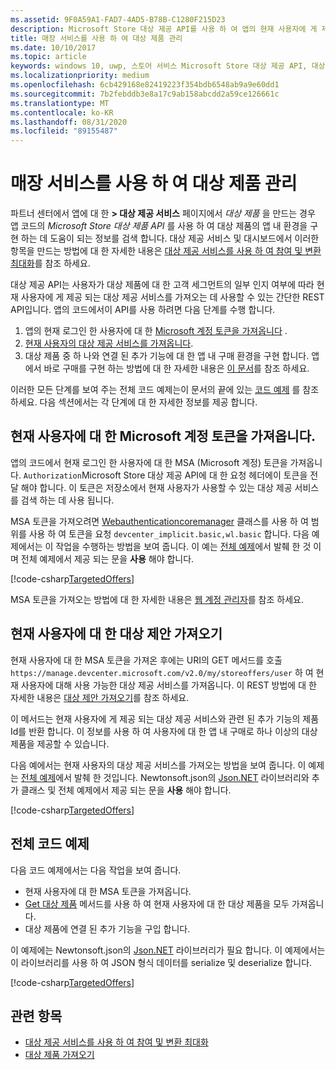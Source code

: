 ```yaml
---
ms.assetid: 9F0A59A1-FAD7-4AD5-B78B-C1280F215D23
description: Microsoft Store 대상 제공 API를 사용 하 여 앱의 현재 사용자에 게 제공 되는 대상 제공 서비스를 가져옵니다.
title: 매장 서비스를 사용 하 여 대상 제품 관리
ms.date: 10/10/2017
ms.topic: article
keywords: windows 10, uwp, 스토어 서비스 Microsoft Store 대상 제공 API, 대상 제안
ms.localizationpriority: medium
ms.openlocfilehash: 6cb429168e82419223f354bdb6548ab9a9e60dd1
ms.sourcegitcommit: 7b2febddb3e8a17c9ab158abcdd2a59ce126661c
ms.translationtype: MT
ms.contentlocale: ko-KR
ms.lasthandoff: 08/31/2020
ms.locfileid: "89155487"
---
```

# <a name="manage-targeted-offers-using-store-services"></a>매장 서비스를 사용 하 여 대상 제품 관리

파트너 센터에서 앱에 대 한 **> 대상 제공 서비스** 페이지에서 *대상 제품* 을 만드는 경우 앱 코드의 *Microsoft Store 대상 제품 API* 를 사용 하 여 대상 제품의 앱 내 환경을 구현 하는 데 도움이 되는 정보를 검색 합니다. 대상 제공 서비스 및 대시보드에서 이러한 항목을 만드는 방법에 대 한 자세한 내용은 [대상 제공 서비스를 사용 하 여 참여 및 변환 최대화](../publish/use-targeted-offers-to-maximize-engagement-and-conversions.md)를 참조 하세요.

대상 제공 API는 사용자가 대상 제품에 대 한 고객 세그먼트의 일부 인지 여부에 따라 현재 사용자에 게 제공 되는 대상 제공 서비스를 가져오는 데 사용할 수 있는 간단한 REST API입니다. 앱의 코드에서이 API를 사용 하려면 다음 단계를 수행 합니다.

1.  앱의 현재 로그인 한 사용자에 대 한 [Microsoft 계정 토큰을 가져옵니다](#obtain-a-microsoft-account-token) .
2.  [현재 사용자의 대상 제공 서비스를 가져옵니다](#get-targeted-offers).
3.  대상 제품 중 하 나와 연결 된 추가 기능에 대 한 앱 내 구매 환경을 구현 합니다. 앱에서 바로 구매를 구현 하는 방법에 대 한 자세한 내용은 [이 문서](enable-in-app-purchases-of-apps-and-add-ons.md)를 참조 하세요.

이러한 모든 단계를 보여 주는 전체 코드 예제는이 문서의 끝에 있는 [코드 예제](#code-example) 를 참조 하세요. 다음 섹션에서는 각 단계에 대 한 자세한 정보를 제공 합니다.

<span id="obtain-a-microsoft-account-token" />

## <a name="get-a-microsoft-account-token-for-the-current-user"></a>현재 사용자에 대 한 Microsoft 계정 토큰을 가져옵니다.

앱의 코드에서 현재 로그인 한 사용자에 대 한 MSA (Microsoft 계정) 토큰을 가져옵니다. ```Authorization```Microsoft Store 대상 제공 API에 대 한 요청 헤더에이 토큰을 전달 해야 합니다. 이 토큰은 저장소에서 현재 사용자가 사용할 수 있는 대상 제공 서비스를 검색 하는 데 사용 됩니다.

MSA 토큰을 가져오려면 [Webauthenticationcoremanager](/uwp/api/windows.security.authentication.web.core.webauthenticationcoremanager) 클래스를 사용 하 여 범위를 사용 하 여 토큰을 요청 ```devcenter_implicit.basic,wl.basic``` 합니다. 다음 예제에서는 이 작업을 수행하는 방법을 보여 줍니다. 이 예는 [전체 예제](#code-example)에서 발췌 한 것 이며 전체 예제에서 제공 되는 문을 **사용** 해야 합니다.

[!code-csharp[TargetedOffers](./code/StoreServicesExamples_TargetedOffers/cs/TargetedOffers.cs#GetMSAToken)]

MSA 토큰을 가져오는 방법에 대 한 자세한 내용은 [웹 계정 관리자](../security/web-account-manager.md)를 참조 하세요.

<span id="get-targeted-offers" />

## <a name="get-the-targeted-offers-for-the-current-user"></a>현재 사용자에 대 한 대상 제안 가져오기

현재 사용자에 대 한 MSA 토큰을 가져온 후에는 URI의 GET 메서드를 호출 ```https://manage.devcenter.microsoft.com/v2.0/my/storeoffers/user``` 하 여 현재 사용자에 대해 사용 가능한 대상 제공 서비스를 가져옵니다. 이 REST 방법에 대 한 자세한 내용은 [대상 제안 가져오기](get-targeted-offers.md)를 참조 하세요.

이 메서드는 현재 사용자에 게 제공 되는 대상 제공 서비스와 관련 된 추가 기능의 제품 Id를 반환 합니다. 이 정보를 사용 하 여 사용자에 대 한 앱 내 구매로 하나 이상의 대상 제품을 제공할 수 있습니다.

다음 예에서는 현재 사용자의 대상 제공 서비스를 가져오는 방법을 보여 줍니다. 이 예제는 [전체 예제](#code-example)에서 발췌 한 것입니다. Newtonsoft.json의 [Json.NET](https://www.newtonsoft.com/json) 라이브러리와 추가 클래스 및 전체 예제에서 제공 되는 문을 **사용** 해야 합니다.

[!code-csharp[TargetedOffers](./code/StoreServicesExamples_TargetedOffers/cs/TargetedOffers.cs#GetTargetedOffers)]

<span id="code-example" />

## <a name="complete-code-example"></a>전체 코드 예제

다음 코드 예제에서는 다음 작업을 보여 줍니다.

* 현재 사용자에 대 한 MSA 토큰을 가져옵니다.
* [Get 대상 제품](get-targeted-offers.md) 메서드를 사용 하 여 현재 사용자에 대 한 대상 제품을 모두 가져옵니다.
* 대상 제품에 연결 된 추가 기능을 구입 합니다.

이 예제에는 Newtonsoft.json의 [Json.NET](https://www.newtonsoft.com/json) 라이브러리가 필요 합니다. 이 예제에서는이 라이브러리를 사용 하 여 JSON 형식 데이터를 serialize 및 deserialize 합니다.

[!code-csharp[TargetedOffers](./code/StoreServicesExamples_TargetedOffers/cs/TargetedOffers.cs#GetTargetedOffersSample)]

## <a name="related-topics"></a>관련 항목

* [대상 제공 서비스를 사용 하 여 참여 및 변환 최대화](../publish/use-targeted-offers-to-maximize-engagement-and-conversions.md)
* [대상 제품 가져오기](get-targeted-offers.md)